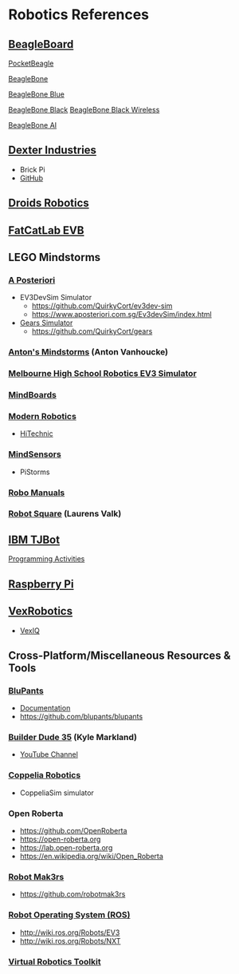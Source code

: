 # Robotics References


## [BeagleBoard](https://beagleboard.org)

[PocketBeagle](https://beagleboard.org/pocket)

[BeagleBone](https://beagleboard.org/bone)

[BeagleBone Blue](https://beagleboard.org/blue)

[BeagleBone Black](https://beagleboard.org/black)
[BeagleBone Black Wireless](https://beagleboard.org/black-wireless)

[BeagleBone AI](https://beagleboard.org/ai)


## [Dexter Industries](https://www.dexterindustries.com)
- Brick Pi
- [GitHub](https://github.com/DexterInd)


## [Droids Robotics](http://www.droidsrobotics.org)


## [FatCatLab EVB](https://www.kickstarter.com/projects/fatcatlab/evb-replace-the-brain-of-your-lego-ev3-with-beagle)


## LEGO Mindstorms

### [A Posteriori](https://www.aposteriori.com.sg)
- EV3DevSim Simulator
  - https://github.com/QuirkyCort/ev3dev-sim
  - https://www.aposteriori.com.sg/Ev3devSim/index.html
- [Gears Simulator](https://gears.aposteriori.com.sg)
  - https://github.com/QuirkyCort/gears

### [Anton's Mindstorms](https://antonsmindstorms.com) (Anton Vanhoucke)

### [Melbourne High School Robotics EV3 Simulator](https://github.com/MelbourneHighSchoolRobotics/ev3sim)

### [MindBoards](https://github.com/mindboards)

### [Modern Robotics](https://modernroboticsinc.com)
- [HiTechnic](https://www.hitechnic.com)

### [MindSensors](http://www.mindsensors.com)
- PiStorms

### [Robo Manuals](https://robomanuals.com)

### [Robot Square](http://robotsquare.com) (Laurens Valk)


## [IBM TJBot](https://github.com/ibmtjbot)
[Programming Activities](https://www.ibm.org/activities/tjbot)


## [Raspberry Pi](https://www.raspberrypi.org)


## [VexRobotics](https://www.vexrobotics.com)
- [VexIQ](https://www.vexrobotics.com/vexiq)




## Cross-Platform/Miscellaneous Resources & Tools 

### [BluPants](https://blupants.com)
- [Documentation](https://blupants.org/help)
- https://github.com/blupants/blupants

### [Builder Dude 35](https://builderdude35.com) (Kyle Markland)
- [YouTube Channel](https://www.youtube.com/c/Builderdude35)

### [Coppelia Robotics](https://www.coppeliarobotics.com)
- CoppeliaSim simulator

### Open Roberta
- https://github.com/OpenRoberta
- https://open-roberta.org
- https://lab.open-roberta.org
- https://en.wikipedia.org/wiki/Open_Roberta

### [Robot Mak3rs](http://www.robotmak3rs.com)
- https://github.com/robotmak3rs

### [Robot Operating System (ROS)](https://www.ros.org)
- http://wiki.ros.org/Robots/EV3
- http://wiki.ros.org/Robots/NXT

### [Virtual Robotics Toolkit](https://www.virtualroboticstoolkit.com)
